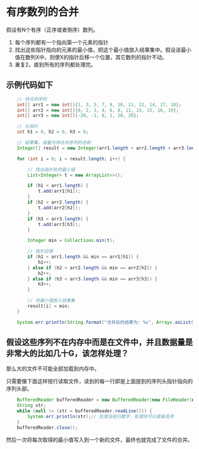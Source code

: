 # 有序数列的合并

假设有N个有序（正序或者倒序）数列。

1. 每个序列都有一个指向第一个元素的指针
2. 找出这些指针指向的元素的最小值，把这个最小值放入结果集中。假设该最小值在数列X中，则使X的指针后移一个位置，其它数列的指针不动。
3. 重复2，直到所有的序列都处理完。

## 示例代码如下

```java
    // 待合并序列
    int[] arr1 = new int[]{1, 3, 5, 7, 9, 10, 11, 12, 14, 17, 18};
    int[] arr2 = new int[]{0, 2, 3, 4, 6, 8, 11, 13, 15, 16, 19};
    int[] arr3 = new int[]{-20, -1, 0, 1, 20, 20};

    // 头指针
    int h1 = 0, h2 = 0, h3 = 0;

    // 结果集，容量为待合并序列的总和
    Integer[] result = new Integer[arr1.length + arr2.length + arr3.length];

    for (int i = 0; i < result.length; i++) {

        // 找出指针处的最小值
        List<Integer> t = new ArrayList<>();

        if (h1 < arr1.length) {
            t.add(arr1[h1]);
        }
        if (h2 < arr2.length) {
            t.add(arr2[h2]);
        }
        if (h3 < arr3.length) {
            t.add(arr3[h3]);
        }

        Integer min = Collections.min(t);

        // 指针后移
        if (h1 < arr1.length && min == arr1[h1]) {
            h1++;
        } else if (h2 < arr2.length && min == arr2[h2]) {
            h2++;
        } else if (h3 < arr3.length && min == arr3[h3]) {
            h3++;
        }

        // 将最小值放入结果集
        result[i] = min;
    }

    System.err.println(String.format("合并后的结果为: %s", Arrays.asList(result)));
```

## 假设这些序列不在内存中而是在文件中，并且数据量是非常大的比如几十G，该怎样处理？

那么大的文件不可能全部加载到内存中。

只需要像下面这样按行读取文件，读到的每一行即是上面提到的序列头指针指向的序列头部。

```java
    BufferedReader bufferedReader = new BufferedReader(new FileReader(new File("/JAVA_Files/csapp/log/test.txt")));
    String str;
    while (null != (str = bufferedReader.readLine())) {
        System.err.println(str);// 处理当前行数字，处理完可以直接丢弃
    }
    bufferedReader.close();
```

然后一次将每次取得的最小值写入到一个新的文件，最终也就完成了文件的合并。